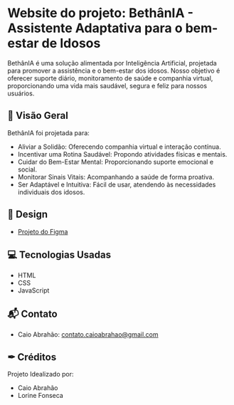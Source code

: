 # Website do projeto: BethânIA - Assistente Adaptativa para o bem-estar de Idosos

BethânIA é uma solução alimentada por Inteligência Artificial, projetada para promover a assistência e o bem-estar dos idosos. Nosso objetivo é oferecer suporte diário, monitoramento de saúde e companhia virtual, proporcionando uma vida mais saudável, segura e feliz para nossos usuários.

## 📌 Visão Geral
BethânIA foi projetada para:

- Aliviar a Solidão: Oferecendo companhia virtual e interação contínua.
- Incentivar uma Rotina Saudável: Propondo atividades físicas e mentais.
- Cuidar do Bem-Estar Mental: Proporcionando suporte emocional e social.
- Monitorar Sinais Vitais: Acompanhando a saúde de forma proativa.
- Ser Adaptável e Intuitiva: Fácil de usar, atendendo às necessidades individuais dos idosos.

## 📗 Design
- [Projeto do Figma](https://www.figma.com/design/Kh00Opddk3W38RidXn7WuC/Site-BethanIA?node-id=0-1&t=zafkNWMWj5263QgE-0)

## 💻 Tecnologias Usadas
- HTML
- CSS
- JavaScript

## 📬 Contato
- Caio Abrahão: contato.caioabrahao@gmail.com

## ✒ Créditos
Projeto Idealizado por:
- Caio Abrahão
- Lorine Fonseca